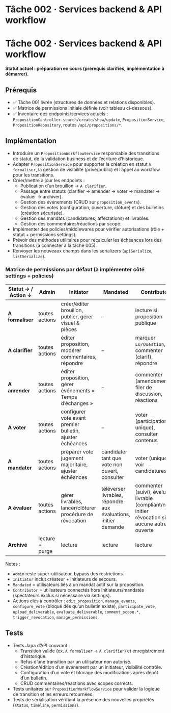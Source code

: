 # Tâche 002 · Services backend & API workflow

# Tâche 002 · Services backend & API workflow

**Statut actuel : préparation en cours (prérequis clarifiés, implémentation à démarrer).**

## Prérequis
- ✅ Tâche 001 livrée (structures de données et relations disponibles).
- ✅ Matrice de permissions initiale définie (voir tableau ci-dessous).
- ✅ Inventaire des endpoints/services actuels : `PropositionController.search/create/show/update`, `PropositionService`, `PropositionRepository`, routes `/api/propositions/*`.

## Implémentation
- Introduire un `PropositionWorkflowService` responsable des transitions de statut, de la validation business et de l’écriture d’historique.
- Adapter `PropositionService` pour supporter la création en statut `A formaliser`, la gestion de visibilité (privé/public) et l’appel au workflow pour les transitions.
- Créer/mettre à jour les endpoints :
  - Publication d’un brouillon → `A clarifier`.
  - Passage entre statuts (clarifier → amender → voter → mandater → évaluer → archiver).
  - Gestion des événements (CRUD sur `proposition_events`).
  - Gestion des votes (configuration, ouverture, clôture) et des bulletins (création sécurisée).
  - Gestion des mandats (candidatures, affectations) et livrables.
  - Gestion des commentaires/réactions par scope.
- Implémenter des policies/middlewares pour vérifier autorisations (rôle + statut + permissions settings).
- Prévoir des méthodes utilitaires pour recalculer les échéances lors des transitions (à connecter à la tâche 005).
- Renvoyer les nouveaux champs dans les serializers (`apiSerialize`, `listSerialize`).

### Matrice de permissions par défaut (à implémenter côté settings + policies)
| Statut → / Action ↓ | Admin | Initiator | Mandated | Contributor |
| --- | --- | --- | --- | --- |
| **A formaliser** | toutes actions | créer/éditer brouillon, publier, gérer visuel & pièces | – | lecture si proposition publique |
| **A clarifier** | toutes actions | éditer proposition, modérer commentaires, répondre | – | marquer `Lu/Question`, commenter (clarif), répondre |
| **A amender** | toutes actions | éditer proposition, gérer événements « Temps d’échanges » | – | commenter (amendement), filer de discussion, réactions |
| **A voter** | toutes actions | configurer vote avant premier bulletin, ajuster échéances | – | voter (participation unique), consulter contenus |
| **A mandater** | toutes actions | préparer vote jugement majoritaire, ajuster échéances | candidater tant que vote non ouvert, consulter | voter (unique), voir candidatures |
| **A évaluer** | toutes actions | gérer livrables, lancer/clôturer procédure de révocation | téléverser livrables, répondre aux évaluations, initier demande | commenter (suivi), évaluer livrable (compliant/non), initier révocation si aucune autre ouverte |
| **Archivé** | lecture + purge | lecture | lecture | lecture |

Notes :
- `Admin` reste super-utilisateur, bypass des restrictions.
- `Initiator` inclut créateur + initiateurs de secours.
- `Mandated` = utilisateurs liés à un mandat actif sur la proposition.
- `Contributor` = utilisateurs connectés hors initiateurs/mandatés (spectateurs exclus si nécessaire via settings).
- Actions clés à contrôler : `edit_proposition`, `manage_events`, `configure_vote` (bloqué dès qu’un bulletin existe), `participate_vote`, `upload_deliverable`, `evaluate_deliverable`, `comment_scope.*`, `trigger_revocation`, `manage_permissions`.

## Tests
- Tests Japa d’API couvrant :
  - Transition valide (ex. `A formaliser` → `A clarifier`) et enregistrement d’historique.
  - Refus d’une transition par un utilisateur non autorisé.
  - Création/édition d’un événement par un initiateur, visibilité contrôle.
  - Configuration d’un vote et blocage des modifications après dépôt d’un bulletin.
  - CRUD commentaires/réactions avec scopes corrects.
- Tests unitaires sur `PropositionWorkflowService` pour valider la logique de transition et les erreurs retournées.
- Tests de sérialisation vérifiant la présence des nouvelles propriétés (`status`, `timeline`, `permissions`).
